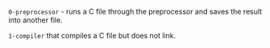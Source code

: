 `0-preprocessor` - runs a C file through the preprocessor and saves the result into another file.

`1-compiler`  that compiles a C file but does not link.
